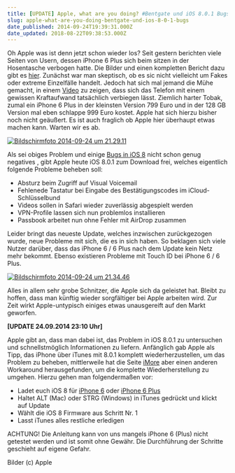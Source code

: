 ```yaml
---
title: [UPDATE] Apple, what are you doing? #Bentgate und iOS 8.0.1 Bugs
slug: apple-what-are-you-doing-bentgate-und-ios-8-0-1-bugs
date_published: 2014-09-24T19:39:31.000Z
date_updated: 2018-08-22T09:38:53.000Z
---
```


Oh Apple was ist denn jetzt schon wieder los? Seit gestern berichten viele Seiten von Usern, dessen iPhone 6 Plus sich beim sitzen in der Hosentasche verbogen hatte. Die Bilder und einen kompletten Bericht dazu gibt es [hier](http://www.macrumors.com/2014/09/23/iphone-6-plus-bending-pockets/). Zunächst war man skeptisch, ob es sic nicht vielleicht um Fakes oder extreme Einzelfälle handelt. Jedoch hat sich mal jemand die Mühe gemacht, in einem [Video](http://www.macrumors.com/2014/09/23/iphone-6-plus-bend-video/) zu zeigen, dass sich das Telefon mit einem gewissen Kraftaufwand tatsächlich verbiegen lässt. Ziemlich harter Tobak, zumal ein iPhone 6 Plus in der kleinsten Version 799 Euro und in der 128 GB Version mal eben schlappe 999 Euro kostet. Apple hat sich hierzu bisher noch nicht geäußert. Es ist auch fraglich ob Apple hier überhaupt etwas machen kann. Warten wir es ab.

[![Bildschirmfoto 2014-09-24 um 21.29.11](//picdump.thafaker.de/2014/09/Bildschirmfoto-2014-09-24-um-21.29.11.png)](__GHOST_URL__/apple-what-are-you-doing-bentgate-und-ios-8-0-1-bugs/bildschirmfoto-2014-09-24-um-21-29-11/)

Als sei obiges Problem und einige [Bugs in iOS 8](__GHOST_URL__/ios-8-akku-verlust-und-andere-probleme-nach-update/) nicht schon genug negatives , gibt Apple heute iOS 8.0.1 zum Download frei, welches eigentlich folgende Probleme beheben soll:

- Absturz beim Zugriff auf Visual Voicemail
- Fehlenede Tastatur bei Eingabe des Bestätigungscodes im iCloud-Schlüsselbund
- Videos sollen in Safari wieder zuverlässig abgespielt werden
- VPN-Profile lassen sich nun problemlos installieren
- Passbook arbeitet nun ohne Fehler mit AirDrop zusammen

Leider bringt das neueste Update, welches inzwischen zurückgezogen wurde, neue Probleme mit sich, die es in sich haben. So beklagen sich viele Nutzer darüber, dass das iPhone 6 / 6 Plus nach dem Update kein Netz mehr bekommt. Ebenso existieren Probleme mit Touch ID bei iPhone 6 / 6 Plus.

[![Bildschirmfoto 2014-09-24 um 21.34.46](//picdump.thafaker.de/2014/09/Bildschirmfoto-2014-09-24-um-21.34.46-580x27.png)](__GHOST_URL__/apple-what-are-you-doing-bentgate-und-ios-8-0-1-bugs/bildschirmfoto-2014-09-24-um-21-34-46/)

Alles in allem sehr grobe Schnitzer, die Apple sich da geleistet hat. Bleibt zu hoffen, dass man künftig wieder sorgfältiger bei Apple arbeiten wird. Zur Zeit wirkt Apple-untypisch einiges etwas unausgereift auf den Markt geworfen.

**[UPDATE 24.09.2014 23:10 Uhr]**

Apple gibt an, dass man dabei ist, das Problem in iOS 8.0.1 zu untersuchen und schnellstmöglich Informationen zu liefern. Anfänglich gab Apple als Tipp, das iPhone über iTunes mit 8.0.1 komplett wiederherzustellen, um das Problem zu beheben, mittlerweile hat die Seite [iMore](http://api.viglink.com/api/click?format=go&amp;jsonp=vglnk_jsonp_14115931907836&amp;key=c6684b5502fa2a415a104d824988c196&amp;libId=43b54c1e-2c33-4978-822c-e7729b9e211d&amp;loc=http%3A%2F%2Fwww.macrumors.com%2F&amp;v=1&amp;out=http%3A%2F%2Fwww.imore.com%2Fios-801-kill-touch-id-and-cell-service-your-iphone-6-or-iphone-6-plus-heres-how-to-fix&amp;title=Mac%20Rumors%3A%20Apple%20Mac%20iOS%20Rumors%20and%20News%20You%20Care%20About&amp;txt=iMore) aber einen anderen Workaround herausgefunden, um die komplette Wiederherstellung zu umgehen. Hierzu gehen man folgendermaßen vor:

- Ladet euch iOS 8 für [iPhone 6](http://appldnld.apple.com/iOS8/031-05647.20140917.b0n9s/iPhone7,2_8.0_12A365_Restore.ipsw) oder [iPhone 6 Plus](http://appldnld.apple.com/iOS8/031-05555.20140917.YWW0v/iPhone7,1_8.0_12A366_Restore.ipsw)
- Haltet ALT (Mac) oder STRG (Windows) in iTunes gedrückt und klickt auf Update
- Wählt die iOS 8 Firmware aus Schritt Nr. 1
- Lasst iTunes alles restliche erledigen

ACHTUNG! Die Anleitung kann von uns mangels iPhone 6 (Plus) nicht getestet werden und ist somit ohne Gewähr. Die Durchführung der Schritte geschieht auf eigene Gefahr.

Bilder (c) Apple
